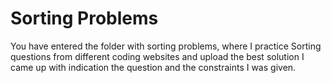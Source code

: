 # Sorting Problems
You have entered the folder with sorting problems, where I practice Sorting questions from different coding websites and upload the best solution I came up with indication the question and the constraints I was given.
